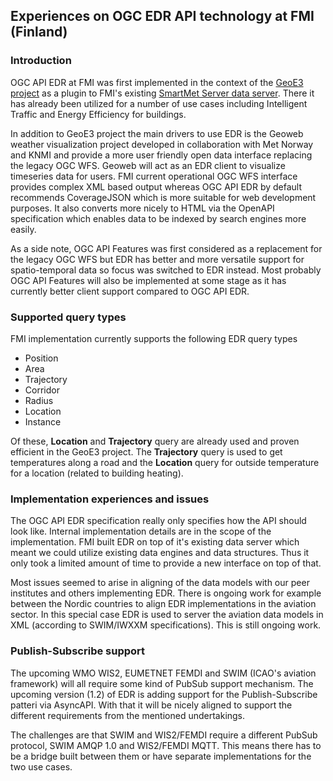 ## Experiences on OGC EDR API technology at FMI (Finland)

### Introduction

OGC API EDR at FMI was first implemented in the context of the [GeoE3 project](https://geoe3.eu/) as a plugin to FMI's existing [SmartMet Server data server](https://github.com/fmidev/smartmet-server). There it has already been utilized for a number of use cases including Intelligent Traffic and Energy Efficiency for buildings.

In addition to GeoE3 project the main drivers to use EDR is the Geoweb weather visualization project developed in collaboration with Met Norway and KNMI and provide a more user friendly open data interface replacing the legacy OGC WFS. Geoweb will act as an EDR client to visualize timeseries data for users. FMI current operational OGC WFS interface provides complex XML based output whereas OGC API EDR by default recommends CoverageJSON which is more suitable for web development purposes. It also converts more nicely to HTML via the OpenAPI specification which enables data to be indexed by search engines more easily.

As a side note, OGC API Features was first considered as a replacement for the legacy OGC WFS but EDR has better and more versatile support for spatio-temporal data so focus was switched to EDR instead. Most probably OGC API Features will also be implemented at some stage as it has currently better client support compared to OGC API EDR.

### Supported query types

FMI implementation currently supports the following EDR query types

- Position
- Area
- Trajectory
- Corridor
- Radius
- Location
- Instance

Of these, __Location__ and __Trajectory__ query are already used and proven efficient in the GeoE3 project. The __Trajectory__ query is used to get temperatures along a road and the __Location__ query for outside temperature for a location (related to building heating).

### Implementation experiences and issues

The OGC API EDR specification really only specifies how the API should look like. Internal implementation details are in the scope of the implementation. FMI built EDR on top of it's existing data server which meant we could utilize existing data engines and data structures. Thus it only took a limited amount of time to provide a new interface on top of that.

Most issues seemed to arise in aligning of the data models with our peer institutes and others implementing EDR. There is ongoing work for example between the Nordic countries to align EDR implementations in the aviation sector. In this special case EDR is used to server the aviation data models in XML (according to SWIM/IWXXM specifications). This is still ongoing work.

### Publish-Subscribe support

The upcoming WMO WIS2, EUMETNET FEMDI and SWIM (ICAO's aviation framework) will all require some kind of PubSub support mechanism. The upcoming version (1.2) of EDR is adding support for the Publish-Subscribe patteri via AsyncAPI. With that it will be nicely aligned to support the different requirements from the mentioned undertakings.

The challenges are that SWIM and WIS2/FEMDI require a different PubSub protocol, SWIM AMQP 1.0 and WIS2/FEMDI MQTT. This means there has to be a bridge built between them or have separate implementations for the two use cases.